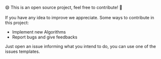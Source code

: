 :smile: This is an open source project, feel free to contribute! :clap:
<br>
<br>
If you have any idea to improve we appreciate.
Some ways to contribute in this project:

- Implement new Algorithms
- Report bugs and give feedbacks

Just open an issue informing what you intend to do, you can use one of the issues templates.
